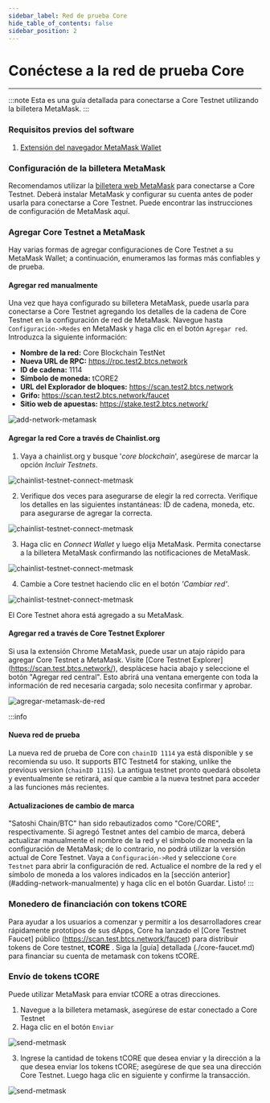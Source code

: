 ```yaml
---
sidebar_label: Red de prueba Core
hide_table_of_contents: false
sidebar_position: 2
---
```


# Conéctese a la red de prueba Core

---

:::note
Esta es una guía detallada para conectarse a Core Testnet utilizando la billetera MetaMask.
:::

### Requisitos previos del software

1. [Extensión del navegador MetaMask Wallet](https://metamask.io/)

### Configuración de la billetera MetaMask

Recomendamos utilizar la [billetera web MetaMask](https://metamask.io/) para conectarse a Core Testnet. Deberá instalar MetaMask y configurar su cuenta antes de poder usarla para conectarse a Core Testnet. Puede encontrar las instrucciones de configuración de MetaMask aquí.

### Agregar Core Testnet a MetaMask

Hay varias formas de agregar configuraciones de Core Testnet a su MetaMask Wallet; a continuación, enumeramos las formas más confiables y de prueba.

#### Agregar red manualmente

Una vez que haya configurado su billetera MetaMask, puede usarla para conectarse a Core Testnet agregando los detalles de la cadena de Core Testnet en la configuración de red de MetaMask. Navegue hasta `Configuración->Redes` en MetaMask y haga clic en el botón `Agregar red`. Introduzca la siguiente información:

- **Nombre de la red:** Core Blockchain TestNet
- **Nueva URL de RPC:** https://rpc.test2.btcs.network
- **ID de cadena:** 1114
- **Símbolo de moneda:** tCORE2
- **URL del Explorador de bloques:** https://scan.test2.btcs.network
- **Grifo:** https://scan.test2.btcs.network/faucet
- **Sitio web de apuestas:** https://stake.test2.btcs.network/

![add-network-metamask](../../static/img/testnet-wallet-config/testnet-config-wallet-1.png)

#### Agregar la red Core a través de Chainlist.org

1. Vaya a chainlist.org y busque '_core blockchain_', asegúrese de marcar la opción _Incluir Testnets_.

![chainlist-testnet-connect-metmask](../../static/img/testnet-wallet-config/chainlist-testnet-connect-1.png)

2. Verifique dos veces para asegurarse de elegir la red correcta. Verifique los detalles en las siguientes instantáneas: ID de cadena, moneda, etc. para asegurarse de agregar la correcta.

![chainlist-testnet-connect-metmask](../../static/img/testnet-wallet-config/chainlist-testnet-connect-2.png)

3. Haga clic en _Connect Wallet_ y luego elija MetaMask. Permita conectarse a la billetera MetaMask confirmando las notificaciones de MetaMask.

![chainlist-testnet-connect-metmask](../../static/img/testnet-wallet-config/chainlist-testnet-connect-3.png)

4. Cambie a Core testnet haciendo clic en el botón _'Cambiar red'_.

![chainlist-testnet-connect-metmask](../../static/img/testnet-wallet-config/chainlist-testnet-connect-4.png)

El Core Testnet ahora está agregado a su MetaMask.

#### Agregar red a través de Core Testnet Explorer

Si usa la extensión Chrome MetaMask, puede usar un atajo rápido para agregar Core Testnet a MetaMask. Visite [Core Testnet Explorer] (https://scan.test.btcs.network/), desplácese hacia abajo y seleccione el botón "Agregar red central". Esto abrirá una ventana emergente con toda la información de red necesaria cargada; solo necesita confirmar y aprobar.

![agregar-metamask-de-red](../../static/img/testnet-wallet-config/testnet-wallet-config-2.png)

:::info

#### Nueva red de prueba

La nueva red de prueba de Core con `chainID 1114` ya está disponible y se recomienda su uso. It supports BTC Testnet4 for staking, unlike the previous version (`chainID 1115`). La antigua testnet pronto quedará obsoleta y eventualmente se retirará, así que cambie a la nueva testnet para acceder a las funciones más recientes.

#### Actualizaciones de cambio de marca

"Satoshi Chain/BTC" han sido rebautizados como "Core/CORE", respectivamente. Si agregó Testnet antes del cambio de marca, deberá actualizar manualmente el nombre de la red y el símbolo de moneda en la configuración de MetaMask; de lo contrario, no podrá utilizar la versión actual de Core Testnet. Vaya a `Configuración->Red` y seleccione `Core Testnet` para abrir la configuración de red. Actualice el nombre de la red y el símbolo de moneda a los valores indicados en la [sección anterior] (#adding-network-manualmente) y haga clic en el botón Guardar. Listo!
:::

### Monedero de financiación con tokens tCORE

Para ayudar a los usuarios a comenzar y permitir a los desarrolladores crear rápidamente prototipos de sus dApps, Core ha lanzado el [Core Testnet Faucet] público (https://scan.test.btcs.network/faucet) para distribuir tokens de Core testnet, **tCORE** . Siga la [guía] detallada (./core-faucet.md) para financiar su cuenta de metamask con tokens tCORE.

### Envío de tokens tCORE

Puede utilizar MetaMask para enviar tCORE a otras direcciones.

1. Navegue a la billetera metamask, asegúrese de estar conectado a Core Testnet
2. Haga clic en el botón `Enviar`

![send-metmask](../../static/img/testnet-wallet-config/send-tcore-1.png)

3. Ingrese la cantidad de tokens tCORE que desea enviar y la dirección a la que desea enviar los tokens tCORE; asegúrese de que sea una dirección Core Testnet. Luego haga clic en siguiente y confirme la transacción.

![send-metmask](../../static/img/testnet-wallet-config/send-tcore-2.png)
